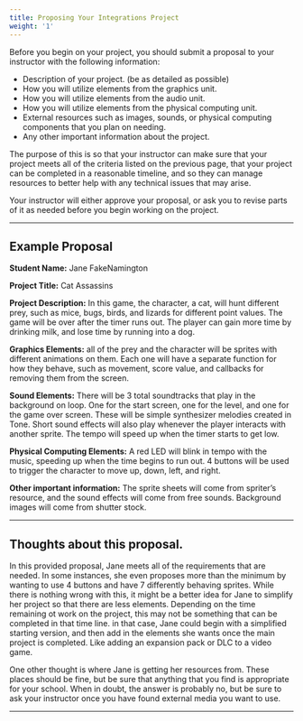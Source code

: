 ```yaml
---
title: Proposing Your Integrations Project
weight: '1'
---
```

Before you begin on your project, you should submit a proposal to your instructor with the following information:

* Description of your project. (be as detailed as possible)
* How you will utilize elements from the graphics unit.
* How you will utilize elements from the audio unit.
* How you will utilize elements from the physical computing unit.
* External resources such as images, sounds, or physical computing components that you plan on needing.
* Any other important information about the project.


The purpose of this is so that your instructor can make sure that your project meets all of the criteria listed on the previous page, that your project can be completed in a reasonable timeline, and so they can manage resources to better help with any technical issues that may arise. 

Your instructor will either approve your proposal, or ask you to revise parts of it as needed before you begin working on the project. 

---

## Example Proposal


**Student Name:** Jane FakeNamington

**Project Title:** Cat Assassins

**Project Description:** In this game, the character, a cat, will hunt different prey, such as mice, bugs, birds, and lizards for different point values. The game will be over after the timer runs out. The player can gain more time by drinking milk, and lose time by running into a dog.

**Graphics Elements:** all of the prey and the character will be sprites with different animations on them. Each one will have a separate function for how they behave, such as movement, score value, and callbacks for removing them from the screen.

**Sound Elements:** There will be 3 total soundtracks that play in the background on loop. One for the start screen, one for the level, and one for the game over screen. These will be simple synthesizer melodies created in Tone. Short sound effects will also play whenever the player interacts with another sprite. The tempo will speed up when the timer starts to get low. 

**Physical Computing Elements:** A red LED will blink in tempo with the music, speeding up when the time begins to run out. 4 buttons will be used to trigger the character to move up, down, left, and right. 

**Other important information:** The sprite sheets will come from spriter’s resource, and the sound effects will come from free sounds. Background images will come from shutter stock.

---

## Thoughts about this proposal.

In this provided proposal, Jane meets all of the requirements that are needed. In some instances, she even proposes more than the minimum by wanting to use 4 buttons and have 7 differently behaving sprites. While there is nothing wrong with this, it might be a better idea for Jane to simplify her project so that there are less elements. Depending on the time remaining ot work on the project, this may not be something that can be completed in that time line. in that case, Jane could begin with a simplified starting version, and then add in the elements she wants once the main project is completed. Like adding an expansion pack or DLC to a video game.

One other thought is where Jane is getting her resources from. These places should be fine, but be sure that anything that you find is appropriate for your school. When in doubt, the answer is probably no, but be sure to ask your instructor once you have found external media you want to use.

---
